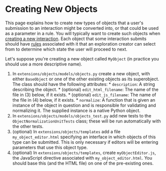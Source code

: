 # Creating New Objects #

This page explains how to create new types of objects that a user's submission to an interaction might be converted into, or that could be used as a parameter in a rule. You will typically want to create such objects when [creating a new interaction](CreatingInteractiveWidgets.md). Each object that some interaction submits should have [rules](CreatingRules.md) associated with it that an exploration creator can select from to determine which state the user will proceed to next.

Let's suppose you're creating a new object called `MyObject` (in practice you should use a more descriptive name).
  1. In `extensions/objects/models/objects.py` create a new object, with either `BaseObject` or one of the other existing objects as its superobject. The class should have the following attributes:
    * `description`: A string describing the object.
    * (optional) `edit_html_filename`: The name of the file in (3) below, if it exists.
    * (optional) `edit_js_filename`: The name of the file in (4) below, if it exists.
    * `normalize`: A function that is given an instance of the object in question and is responsible for validating and normalizing it. The supplied instance is a native Python object.
  1. In `extensions/objects/models/objects_test.py` add new tests to the `ObjectNormalizationUnitTests` class; these will be run automatically with the other tests.
  1. (optional) In `extensions/objects/templates` add a file `my_object_editor.html` specifying an interface in which objects of this type can be submitted. This is only necessary if editors will be entering parameters that use this object type.
  1. (optional) In `extensions/objects/templates`, create `myObjectEditor.js`, the JavaScript directive associated with `my_object_editor.html`. You should base this (and the HTML file) on one of the pre-existing ones.